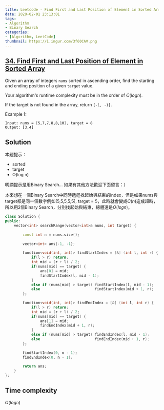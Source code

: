 ```yaml
---
title: Leetcode - Find First and Last Position of Element in Sorted Array
date: 2020-02-01 23:13:01
tags:
- Algorithm
- Binary Search
categories:
- [Algorithm, LeetCode]
thumbnail: https://i.imgur.com/3f60CAV.png
---
```



## [34. Find First and Last Position of Element in Sorted Array](https://leetcode.com/problems/find-first-and-last-position-of-element-in-sorted-array/)


Given an array of integers `nums` sorted in ascending order, find the starting and ending position of a given `target` value.

Your algorithm's runtime complexity must be in the order of $O(log n)$.

If the target is not found in the array, return `[-1, -1]`.

Example 1:

```
Input: nums = [5,7,7,8,8,10], target = 8
Output: [3,4]
```

<!-- more -->

## Solution

本題提示：

* sorted 
* target
* O(log n)

明顯提示是用Binary Search... 如果有其他方法歡迎下面留言：）

本來想在一個Binary Search中同時遞迴找起始與結束的index，但是如果nums與target都是同一個數字例如[5,5,5,5,5], target = 5，此時就會變成$O(n)$造成超時，所以用2個Binary Search，分別找起始與結束，總體還是$O(logn)$。


```cpp
class Solution {
public:
    vector<int> searchRange(vector<int>& nums, int target) {
        
        const int n = nums.size();
        
        vector<int> ans{-1, -1};
        
        function<void(int, int)> findStartIndex = [&] (int l, int r) {
            if(l > r) return;            
            int mid = (r + l) / 2;
            if(nums[mid] == target) {
                ans[0] = mid;
                findStartIndex(l, mid - 1);
            }
            else if (nums[mid] > target) findStartIndex(l, mid - 1);
            else                         findStartIndex(mid + 1, r);
        };
        
        function<void(int, int)> findEndIndex = [&] (int l, int r) {
            if(l > r) return;            
            int mid = (r + l) / 2;
            if(nums[mid] == target) {
                ans[1] = mid;
                findEndIndex(mid + 1, r);
            }
            else if (nums[mid] > target) findEndIndex(l, mid - 1);
            else                         findEndIndex(mid + 1, r);
        };
                
        findStartIndex(0, n - 1);
        findEndIndex(0, n - 1);
        
        return ans;
    }
};
```

## Time complexity

$O(log n)$
